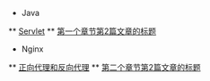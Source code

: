 * Java

 ** [Servlet](Java/Servlet.md "Servlet默认机制")
 ** [第一个章节第2篇文章的标题](第一个章节第2篇文章的标题的markdown文件)

* Nginx

 ** [正向代理和反向代理](Nginx/正向代理和反向代理.md)
 ** [第二个章节第2篇文章的标题](第二个章节第2篇文章的标题的markdown文件)